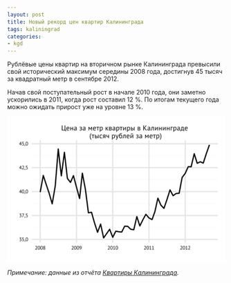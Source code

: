 ```yaml
---
layout: post
title: Новый рекорд цен квартир Калининграда
tags: kaliningrad
categories:
- kgd
---
```


Рублёвые цены квартир на вторичном рынке Калининграда превысили свой исторический максимум середины 2008 года, достигнув 45 тысяч за квадратный метр в сентябре 2012.

Начав свой поступательный рост в начале 2010 года, они заметно ускорились в 2011, когда рост составил 12 %. По итогам текущего года можно ожидать прирост уже на уровне 13 %.

![Средняя цена квартиры на вторичном рынке Калининграда](./images/kgd_rur_sqm.svg)

*Примечание: данные из отчёта [Квартиры Калининграда](./shop.html#!/~/product/id=13926963).*